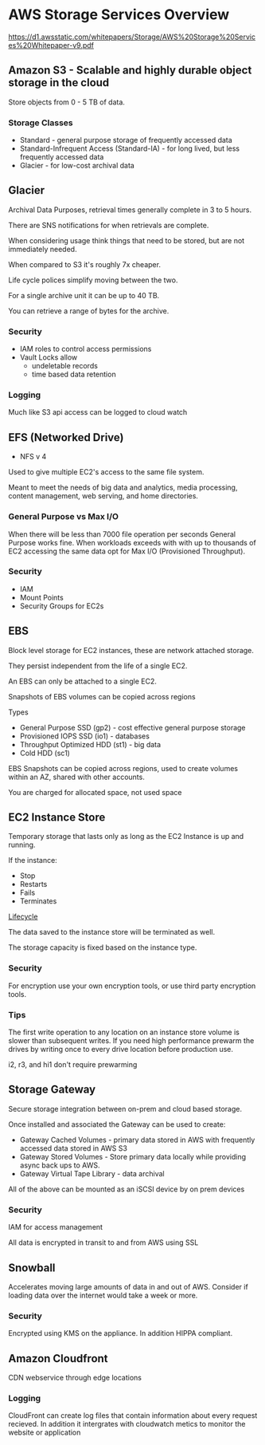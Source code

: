 # AWS Storage Services Overview

https://d1.awsstatic.com/whitepapers/Storage/AWS%20Storage%20Services%20Whitepaper-v9.pdf


## Amazon S3 - **Scalable and highly durable object storage in the cloud**

Store objects from 0 - 5 TB of data.

### Storage Classes

- Standard - general purpose storage of frequently accessed data
- Standard-Infrequent Access (Standard-IA) - for long lived, but less frequently accessed data
- Glacier - for low-cost archival data

## Glacier

Archival Data Purposes, retrieval times generally complete in 3 to 5 hours.

There are SNS notifications for when retrievals are complete.

When considering usage think things that need to be stored, but are not immediately needed. 

When compared to S3 it's roughly 7x cheaper.

Life cycle polices simplify moving between the two.

For a single archive unit it can be up to 40 TB.

You can retrieve a range of bytes for the archive.

### Security

- IAM roles to control access permissions
- Vault Locks allow
    - undeletable records
    - time based data retention

### Logging

Much like S3 api access can be logged to cloud watch

## EFS (Networked Drive)

- NFS v 4

Used to give multiple EC2's access to the same file system.

Meant to meet the needs of big data and analytics, media processing, content management, web serving, and home directories.

### General Purpose vs Max I/O

When there will be less than 7000 file operation per seconds General Purpose works fine. When workloads exceeds with with up to thousands of EC2 accessing the same data opt for Max I/O (Provisioned Throughput).

### Security

- IAM
- Mount Points
- Security Groups for EC2s

## EBS

Block level storage for EC2 instances, these are network attached storage. 

They persist independent from the life of a single EC2.

An EBS can only be attached to a single EC2.

Snapshots of EBS volumes can be copied across regions

Types

- General Purpose SSD (gp2) - cost effective general purpose storage
- Provisioned IOPS SSD (io1) - databases
- Throughput Optimized HDD (st1) - big data
- Cold HDD (sc1)

EBS Snapshots can be copied across regions, used to create volumes within an AZ, shared with other accounts.

You are charged for allocated space, not used space

## EC2 Instance Store

Temporary storage that lasts only as long as the EC2 Instance is up and running. 

If the instance:

- Stop
- Restarts
- Fails
- Terminates

[Lifecycle](https://docs.aws.amazon.com/AWSEC2/latest/UserGuide/ec2-instance-lifecycle.html)

The data saved to the instance store will be terminated as well.

The storage capacity is fixed based on the instance type.

### Security

For encryption use your own encryption tools, or use third party encryption tools.

### Tips

The first write operation to any location on an instance store volume is slower than subsequent writes. If you need high performance prewarm the drives by writing once to every drive location before production use.

i2, r3, and hi1 don't require prewarming

## Storage Gateway

Secure storage integration between on-prem and cloud based storage.

Once installed and associated the Gateway can be used to create:

- Gateway Cached Volumes - primary data stored in AWS with frequently accessed data stored in AWS S3
- Gateway Stored Volumes - Store primary data locally while providing async back ups to AWS.  
- Gateway Virtual Tape Library - data archival

All of the above can be mounted as an iSCSI device by on prem devices

### Security

IAM for access management

All data is encrypted in transit to and from AWS using SSL

## Snowball

Accelerates moving large amounts of data in and out of AWS. Consider if loading data over the internet would take a week or more.

### Security

Encrypted using KMS on the appliance. In addition HIPPA compliant.


## Amazon Cloudfront

CDN webservice through edge locations

### Logging

CloudFront can create log files that contain information about every request recieved. In addition it intergrates with cloudwatch metics to monitor the website or application